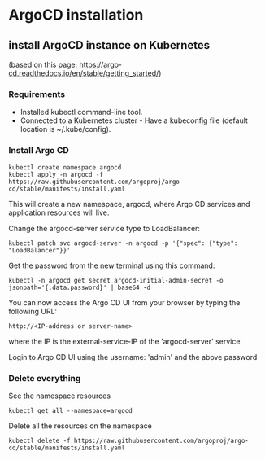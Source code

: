 # ArgoCD installation

## install ArgoCD instance on Kubernetes
(based on this page: https://argo-cd.readthedocs.io/en/stable/getting_started/)

### Requirements
- Installed kubectl command-line tool.
- Connected to a Kubernetes cluster - Have a kubeconfig file (default location is ~/.kube/config).
 
### Install Argo CD
```
kubectl create namespace argocd
kubectl apply -n argocd -f https://raw.githubusercontent.com/argoproj/argo-cd/stable/manifests/install.yaml
```
This will create a new namespace, argocd, where Argo CD services and application resources will live.

Change the argocd-server service type to LoadBalancer:
```
kubectl patch svc argocd-server -n argocd -p '{"spec": {"type": "LoadBalancer"}}'
```

Get the password from the new terminal using this command:
```
kubectl -n argocd get secret argocd-initial-admin-secret -o jsonpath='{.data.password}' | base64 -d
```

You can now access the Argo CD UI from your browser by typing the following URL:
```
http://<IP-address or server-name>
```
where the IP is the external-service-IP of the 'argocd-server' service

Login to Argo CD UI using the username: 'admin' and the above password

### Delete everything
See the namespace resources 
```
kubectl get all --namespace=argocd
```

Delete all the resources on the namespace 
```
kubectl delete -f https://raw.githubusercontent.com/argoproj/argo-cd/stable/manifests/install.yaml
```

